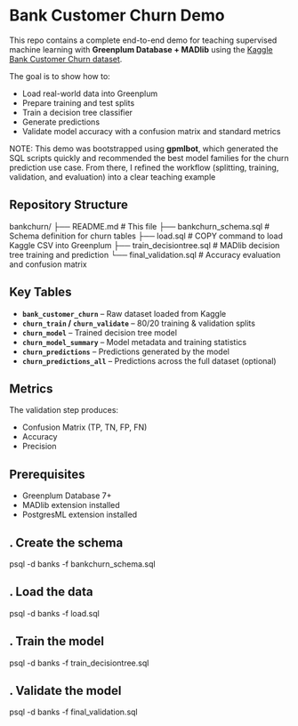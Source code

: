 # Bank Customer Churn Demo

This repo contains a complete end-to-end demo for teaching supervised machine learning with **Greenplum Database + MADlib** using the [Kaggle Bank Customer Churn dataset](https://www.kaggle.com/datasets/radheshyamkollipara/bank-customer-churn).

The goal is to show how to:
- Load real-world data into Greenplum
- Prepare training and test splits
- Train a decision tree classifier
- Generate predictions
- Validate model accuracy with a confusion matrix and standard metrics

NOTE: This demo was bootstrapped using **gpmlbot**, which generated the SQL scripts quickly and recommended the best model families for the churn prediction use case. From there, I refined the workflow (splitting, training, validation, and evaluation) into a clear teaching example

## Repository Structure
bankchurn/
├── README.md              # This file
├── bankchurn_schema.sql   # Schema definition for churn tables
├── load.sql               # COPY command to load Kaggle CSV into Greenplum
├── train_decisiontree.sql # MADlib decision tree training and prediction
└── final_validation.sql   # Accuracy evaluation and confusion matrix

## Key Tables
- **`bank_customer_churn`** – Raw dataset loaded from Kaggle  
- **`churn_train` / `churn_validate`** – 80/20 training & validation splits  
- **`churn_model`** – Trained decision tree model  
- **`churn_model_summary`** – Model metadata and training statistics  
- **`churn_predictions`** – Predictions generated by the model  
- **`churn_predictions_all`** – Predictions across the full dataset (optional)  

## Metrics

The validation step produces:
- Confusion Matrix (TP, TN, FP, FN)  
- Accuracy  
- Precision  

## Prerequisites

- Greenplum Database 7+  
- MADlib extension installed  
- PostgresML extension installed


## . Create the schema
psql -d banks -f bankchurn_schema.sql

## . Load the data
psql -d banks -f load.sql

## . Train the model
psql -d banks -f train_decisiontree.sql

## . Validate the model
psql -d banks -f final_validation.sql

